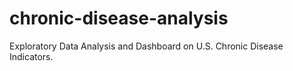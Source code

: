 # chronic-disease-analysis
Exploratory Data Analysis and Dashboard on U.S. Chronic Disease Indicators.
